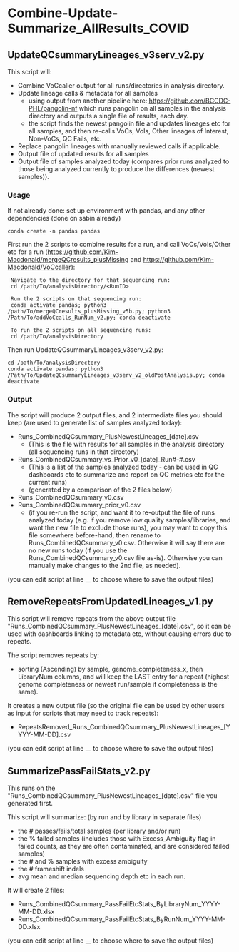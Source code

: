 # Combine-Update-Summarize_AllResults_COVID

## UpdateQCsummaryLineages_v3serv_v2.py

This script will: 
- Combine VoCcaller output for all runs/directories in analysis directory. 
- Update lineage calls & metadata for all samples 
  - using output from another pipeline here: https://github.com/BCCDC-PHL/pangolin-nf which runs pangolin on all samples in the analysis directory and outputs a single file of results, each day.
  - the script finds the newest pangolin file and updates lineages etc for all samples, and then re-calls VoCs, VoIs, Other lineages of Interest, Non-VoCs, QC Fails, etc.  
- Replace pangolin lineages with manually reviewed calls if applicable. 
- Output file of updated results for all samples
- Output file of samples analyzed today (compares prior runs analyzed to those being analyzed currently to produce the differences (newest samples)).

### Usage

If not already done: set up environment with pandas, and any other dependencies (done on sabin already)

    conda create -n pandas pandas


First run the 2 scripts to combine results for a run, and call VoCs/VoIs/Other etc for a run (https://github.com/Kim-Macdonald/mergeQCresults_plusMissing and https://github.com/Kim-Macdonald/VoCcaller):

     Navigate to the directory for that sequencing run:
     cd /path/To/analysisDirectory/<RunID>
     
     Run the 2 scripts on that sequencing run:
     conda activate pandas; python3 /path/To/mergeQCresults_plusMissing_v5b.py; python3 /Path/To/addVoCcalls_RunNum_v2.py; conda deactivate
     
     To run the 2 scripts on all sequencing runs:
     cd /path/To/analysisDirectory
     
     

Then run UpdateQCsummaryLineages_v3serv_v2.py: 

    cd /path/To/analysisDirectory
    conda activate pandas; python3 /Path/To/UpdateQCsummaryLineages_v3serv_v2_oldPostAnalysis.py; conda deactivate

### Output

The script will produce 2 output files, and 2 intermediate files you should keep (are used to generate list of samples analyzed today):

- Runs_CombinedQCsummary_PlusNewestLineages_[date].csv 
  - (This is the file with results for all samples in the analysis directory (all sequencing runs in that directory)
- Runs_CombinedQCsummary_vs_Prior_v0_[date]_Run#-#.csv 
  - (This is a list of the samples analyzed today - can be used in QC dashboards etc to summarize and report on QC metrics etc for the current runs) 
  - (generated by a comparison of the 2 files below)
- Runs_CombinedQCsummary_v0.csv 
- Runs_CombinedQCsummary_prior_v0.csv 
  - (if you re-run the script, and want it to re-output the file of runs analyzed today (e.g. if you remove low quality samples/libraries, and want the new file to exclude those runs), you may want to copy this file somewhere before-hand, then rename to Runs_CombinedQCsummary_v0.csv. Otherwise it will say there are no new runs today (if you use the Runs_CombinedQCsummary_v0.csv file as-is). Otherwise you can manually make changes to the 2nd file, as needed). 


(you can edit script at line __ to choose where to save the output files)


## RemoveRepeatsFromUpdatedLineages_v1.py

This script will remove repeats from the above output file "Runs_CombinedQCsummary_PlusNewestLineages_[date].csv", so it can be used with dashboards linking to metadata etc, without causing errors due to repeats. 

The script removes repeats by: 
- sorting (Ascending) by sample, genome_completeness_x, then LibraryNum columns, and will keep the LAST entry for a repeat (highest genome completeness or newest run/sample if completeness is the same).

It creates a new output file (so the original file can be used by other users as input for scripts that may need to track repeats): 
- RepeatsRemoved_Runs_CombinedQCsummary_PlusNewestLineages_[YYYY-MM-DD].csv


(you can edit script at line __ to choose where to save the output files)


## SummarizePassFailStats_v2.py

This runs on the "Runs_CombinedQCsummary_PlusNewestLineages_[date].csv" file you generated first.


This script will summarize: (by run and by library in separate files)
- the # passes/fails/total samples (per library and/or run) 
- the % failed samples (includes those with Excess_Ambiguity flag in failed counts, as they are often contaminated, and are considered failed samples)
- the # and % samples with excess ambiguity
- the # frameshift indels
- avg mean and median sequencing depth etc in each run. 



It will create 2 files:
- Runs_CombinedQCsummary_PassFailEtcStats_ByLibraryNum_YYYY-MM-DD.xlsx
- Runs_CombinedQCsummary_PassFailEtcStats_ByRunNum_YYYY-MM-DD.xlsx


(you can edit script at line __ to choose where to save the output files)




